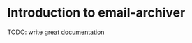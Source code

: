 # Introduction to email-archiver

TODO: write [great documentation](http://jacobian.org/writing/what-to-write/)
